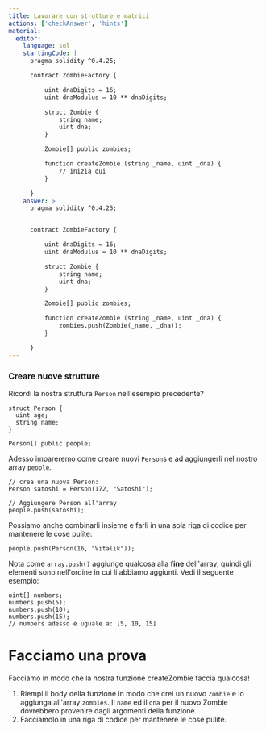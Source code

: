 ```yaml
---
title: Lavorare con strutture e matrici
actions: ['checkAnswer', 'hints']
material:
  editor:
    language: sol
    startingCode: |
      pragma solidity ^0.4.25;

      contract ZombieFactory {

          uint dnaDigits = 16;
          uint dnaModulus = 10 ** dnaDigits;

          struct Zombie {
              string name;
              uint dna;
          }

          Zombie[] public zombies;

          function createZombie (string _name, uint _dna) {
              // inizia qui
          }

      }
    answer: >
      pragma solidity ^0.4.25;


      contract ZombieFactory {

          uint dnaDigits = 16;
          uint dnaModulus = 10 ** dnaDigits;

          struct Zombie {
              string name;
              uint dna;
          }

          Zombie[] public zombies;

          function createZombie (string _name, uint _dna) {
              zombies.push(Zombie(_name, _dna));
          }

      }
---
```


### Creare nuove strutture

Ricordi la nostra struttura `Person` nell'esempio precedente?

```
struct Person {
  uint age;
  string name;
}

Person[] public people;
```

Adesso impareremo come creare nuovi `Person`s e ad aggiungerli nel nostro array `people`.

```
// crea una nuova Person:
Person satoshi = Person(172, "Satoshi");

// Aggiungere Person all'array
people.push(satoshi);
```

Possiamo anche combinarli insieme e farli in una sola riga di codice per mantenere le cose pulite:

```
people.push(Person(16, "Vitalik"));
```

Nota come `array.push()` aggiunge qualcosa alla **fine** dell'array, quindi gli elementi sono nell'ordine in cui li abbiamo aggiunti. Vedi il seguente esempio:

```
uint[] numbers;
numbers.push(5);
numbers.push(10);
numbers.push(15);
// numbers adesso è uguale a: [5, 10, 15]
```

# Facciamo una prova

Facciamo in modo che la nostra funzione createZombie faccia qualcosa!

1. Riempi il body della funzione in modo che crei un nuovo `Zombie` e lo aggiunga all'array `zombies`. Il `name` ed il `dna` per il nuovo Zombie dovrebbero provenire dagli argomenti della funzione.
2. Facciamolo in una riga di codice per mantenere le cose pulite.
